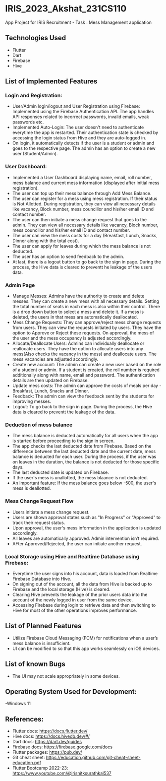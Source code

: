 # IRIS_2023_Akshat_231CS110

App Project for IRIS Recruitment - Task : Mess Management application

## Technologies Used
- Flutter
- Dart
- Firebase
- Hive

## List of Implemented Features

### Login and Registration: 

- User/Admin login/logout and User Registration using Firebase: Implemented using the Firebase Authentication API. The app handles API responses related to incorrect passwords, invalid emails, weak passwords etc.
- Implemented Auto-Login: The user doesn't need to authenticate everytime the app is restarted. Their authentication state is checked by accessing the login status from Hive and they are auto-logged in.
- On login, it automatically detects if the user is a student or admin and goes to the respective page. The admin has an option to create a new user (Student/Admin).

### User Dashboard:
- Implemented a User Dashboard displaying name, email, roll number, mess balance and current mess information (displayed after initial mess registration).
- The user can top up their mess balance through Add Mess Balance. 
- The user can register for a mess using mess registration. If their status is Not Allotted. During registration, they can view all necessary details like vacancy, Block number, mess councillor and his/her email ID and contact number.
- The user can then initiate a mess change request that goes to the admin. They can view all necessary details like vacancy, Block number, mess councillor and his/her email ID and contact number.
- The user can view the mess costs for a day (Breakfast, Lunch, Snacks, Dinner along with the total cost).
- The user can apply for leaves during which the mess balance is not deducted.
- The user has an option to send feedback to the admin.
- At last, there is a logout button to go back to the sign in page. During the process, the Hive data is cleared to preventt he leakage of the users data.

### Admin Page
- Manage Messes: Admins have the authority to create and delete messes. They can create a new mess with all necessary details. Setting the total number of seats in each mess is also within their control. There is a drop down button to select a mess and delete it. If a mess is deleted, the users in that mess are automatically deallocated.
- Mess Change Requests: They can approve/reject mess change requests from users. They can view the requests initiated by users. They have the option to Approve or Reject these requests. On approval, the mess of the user and the mess occupancy is adjusted accordingly.
- Allocate/Deallocate Users: Admins can individually deallocate or reallocate users. They have the option to allocate users into any mess(Also checks the vacancy in the mess) and deallocate users. The mess vacancies are adjusted accordingly.
- Create new account: The admin can create a new user based on the role of a student or admin. If a student is created, the roll number is required additionally along with name, email and password. The authentication details are then updated on Firebase.
- Update mess costs: The admin can approve the costs of meals per day - Breakfast, Lunch, Snacks and Dinner.
- Feedback: The admin can view the feedback sent by the students for improving messes.
- Logout: To go back to the sign in page. During the process, the Hive data is cleared to preventt the leakage of the data.

### Deduction of mess balance
- The mess balance is deducted automatically for all users when the app is started before proceeding to the sign in screen.
- The app checks the last deducted date from Firebase. Based on the difference between the last deducted date and the current date, mess balance is deducted for each user. During the process, if the user was on leaves in the duration, the balance is not deducted for those specific days.
- The last deducted date is updated on Firebase.
- If the user's mess is unallotted, the mess blaance is not deducted.
- An Important feature: If the mess balance goes below -500, the user's mess is deallotted.

### Mess Change Request Flow
- Users initiate a mess change request.
- Users are shown approval states such as "In Progress" or "Approved" to track their request status.
- Upon approval, the user's mess information in the application is updated accordingly.
- All leaves are automatically approved. Admin intervention isn’t required.
- AFter Approved/Rejected, the user can initiate another request.

### Local Storage using Hive and Realtime Database using Firebase:
- Everytime the user signs into his account, data is loaded from Realtime Firebase Database into Hive.
-  On signing out of the account, all the data from Hive is backed up to Firebase and the local storage (Hive) is cleared.
-  Clearing Hive prevents the leakage of the prior users data into the account of the newly logged in user from the same device.
-  Accessing Firebase during login to retrieve data and then switching to Hive for most of the other operations improves performance.

## List of Planned Features
- Utilize Firebase Cloud Messaging (FCM) for notifications when a user’s mess balance is insufficient.
- UI can be modified to so that this app works seamlessly on iOS devices.

## List of known Bugs
- The UI may not scale appropriately in some devices.

## Operating System Used for Development: 
-Windows 11

## References:
- Flutter docs: https://docs.flutter.dev/
- Hive docs: https://docs.hivedb.dev/#/
- Dart docs: https://dart.dev/guides
- Firebase docs: https://firebase.google.com/docs
- Flutter packages: https://pub.dev/
- Git cheat sheet: https://education.github.com/git-cheat-sheet-education.pdf
- Flutter Bootcamp 2022-23: https://www.youtube.com/@irisnitksurathkal537
